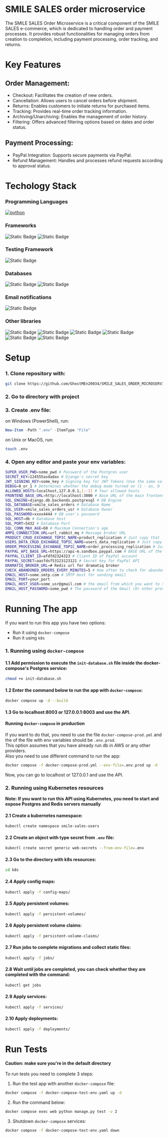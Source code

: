 # SMILE SALES order microservice

The SMILE SALES Order Microservice is a critical component of the SMILE SALES e-commerce, which is dedicated to handling order and payment processes. It provides robust functionalities for managing orders from creation to completion, including payment processing, order tracking, and returns.

# Key Features

## Order Management:

- Checkout: Facilitates the creation of new orders.
- Cancellation: Allows users to cancel orders before shipment.
- Returns: Enables customers to initiate returns for purchased items.
- Tracking: Provides real-time order tracking information.
- Archiving/Unarchiving: Enables the management of order history.
- Filtering: Offers advanced filtering options based on dates and order status.
## Payment Processing:
- PayPal Integration: Supports secure payments via PayPal.
- Refund Management: Handles and processes refund requests according to approval status.


# Techology Stack
### Programming Languages
[![python](https://img.shields.io/badge/Python-3.11.9-3776AB.svg?style=flat&logo=python&logoColor=white)](https://www.python.org)
### Frameworks
![Static Badge](https://img.shields.io/badge/Django-5.0.2-white?logo=django&labelColor=%23092E20)
![Static Badge](https://img.shields.io/badge/Django_Rest_Framework-3.14.0-black?labelColor=%23C20000)
### Testing Framework
![Static Badge](https://img.shields.io/badge/Unittest-(Python_3.11.9)-blue)
### Databases
![Static Badge](https://img.shields.io/badge/PostgreSQL-16-blue?logo=postgresql&logoColor=white&labelColor=black)
![Static Badge](https://img.shields.io/badge/Redis-8.0-%23FF4438?logo=redis&labelColor=black)
### Email notifications
![Static Badge](https://img.shields.io/badge/Gmail-%23FFFFFF?logo=gmail)
### Other libraries
![Static Badge](https://img.shields.io/badge/Dramatiq-1.16.0-black)
![Static Badge](https://img.shields.io/badge/Django_Rest_Framework_Simple_JWT-5.2.2-blue?labelColor=white)
![Static Badge](https://img.shields.io/badge/factory--boy-3.3.0-white?labelColor=black)
![Static Badge](https://img.shields.io/badge/Faker-25.1.0-black?labelColor=blue)
![Static Badge](https://img.shields.io/badge/Gunicorn-23.0.0-white?labelColor=%23328B32)
![Static Badge](https://img.shields.io/badge/AMPQ-5.1.1-white?labelColor=orange)


# Setup
### 1. Clone repository with:
```bash
git clone https://github.com/GhostMEn20034/SMILE_SALES_ORDER_MICROSERVICE.git
```
### 2. Go to directory with project
### 3. Create .env file:
on Windows (PowerShell), run:
```powershell
New-Item -Path ".env" -ItemType "File"
```
on Unix or MacOS, run:
```bash
touch .env
```
### 4. Open any editor and paste your env variables:
```sh
SUPER_USER_PWD=some_pwd # Password of the Postgres user
SECRET_KEY=124555asdadas # Django's secret key
JWT_SIGNING_KEY=some_key # Signing key for JWT Tokens (Use the same value as in User microservice)
DEBUG=0_or_1 # Determines whether the debug mode turned on (1 - on, 0 - off)
ALLOWED_HOSTS=localhost,127.0.0.1,[::1] # Your allowed hosts
FRONTEND_BASE_URL=http://localhost:3000 # Base URL of the main frontend webserver
SQL_ENGINE=django.db.backends.postgresql # DB Engine
SQL_DATABASE=smile_sales_orders # Database Name
SQL_USER=smile_sales_orders_usr # Database Owner
SQL_PASSWORD=xxxx4444 # DB user's password
SQL_HOST=db # Database host
SQL_PORT=5432 # Database Port
SQL_CONN_MAX_AGE=60 # Maximum Connection's age
AMPQ_CONNECTION_URL=url_rabbit_mq # Message broker URL
PRODUCT_CRUD_EXCHANGE_TOPIC_NAME=product_replication # Just copy that
USERS_DATA_CRUD_EXCHANGE_TOPIC_NAME=users_data_replication # Just copy that
ORDER_PROCESSING_EXCHANGE_TOPIC_NAME=order_processing_replication # Just copy that
PAYPAL_API_BASE_URL=https://api-m.sandbox.paypal.com # BASE URL of the PayPal API
PAYPAL_CLIENT_ID=afdfd2324323 # Client ID of PayPal account
PAYPAL_SECRET=aasfdsf53123123121 # Secret key for PayPal API
DRAMATIQ_BROKER_URL=# Redis url for dramatiq broker
CHECK_ABANDONED_ORDERS_EVERY_MINUTES=5 # How often to check for abandoned orders and delete them (In minutes)
EMAIL_HOST=some.smtp.com # SMTP Host for sending email
EMAIL_PORT=your_port
EMAIL_HOST_USER=some_usr@gmail.com # the email from which you want to send emails
EMAIL_HOST_PASSWORD=some_pwd # The password of the Gmail (Or other provider) app
```


# Running The app
If you want to run this app you have two options:
 - Run it using `docker-compose`
 - Run it using `k8s`

### 1. Running using `docker-compose`
#### 1.1 Add permission to execute the `init-database.sh` file inside the docker-compose's Postgres service:
```bash
chmod +x init-database.sh
```
#### 1.2 Enter the command below to run the app with `docker-compose`:
```bash
docker compose up -d --build
```
#### 1.3 Go to localhost:8003 or 127.0.0.1:8003 and use the API.

#### Running `docker-compose` in production
If you want to do that, you need to use the file `docker-compose-prod.yml` and the of the file with env variables should be `.env.prod`.<br>
This option assumes that you have already run db in AWS or any other providers.<br>
Also you need to use different command to run the app:
```bash
docker compose -f docker-compose-prod.yml --env-file=.env.prod up -d
```
Now, you can go to localhost or 127.0.0.1 and use the API.

### 2. Running using Kubernetes resources
**Note: If you want to run this API using Kubernetes, you need to start and expose Postgres and Redis servers manually**
#### 2.1 Create a kubernetes namespace:
```bash
kubectl create namespace smile-sales-users
```
#### 2.2 Create an object with type secret from `.env` file:
```bash
kubectl create secret generic web-secrets --from-env-file=.env
```
#### 2.3 Go to the directory with k8s resources:
```bash
cd k8s
```
#### 2.4 Apply config maps:
```bash
kubectl apply -f config-maps/
```
#### 2.5 Apply persistent volumes:
```bash
kubectl apply -f persistent-volumes/
```
#### 2.6 Apply persistent volume claims:
```bash
kubectl apply -f persistent-volume-claims/
```
#### 2.7 Run jobs to complete migrations and collect static files:
```bash
kubectl apply -f jobs/
```
#### 2.8 Wait until jobs are completed, you can check whether they are completed with the command:
```bash
kubectl get jobs
```
#### 2.9 Apply services:
```bash
kubectl apply -f services/
```
#### 2.10 Apply deployments:
```bash
kubectl apply -f deployments/
```

# Run Tests
**Caution: make sure you're in the default directory**<br><br>
To run tests you need to complete 3 steps:
1. Run the test app with another `docker-compose` file:
```bash
docker compose -f docker-compose-test-env.yaml up -d
```
2. Run the command below:
```bash
docker compose exec web python manage.py test -v 2
```
3. Shutdown `docker-compose` services:
```bash
docker compose -f docker-compose-test-env.yaml down
```